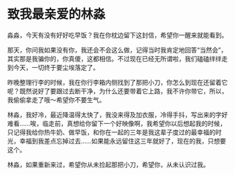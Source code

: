# 致我最亲爱的林淼

  淼淼，今天有没有好好吃早饭？我在你枕边留下这封信，希望你一醒来就能看到。  
  
  那天，你问我如果没有你，我还会不会这么做，记得当时我肯定地回答“当然会”，其实那是我骗你的，你真傻，这都相信。不过现在已经无所谓啦，我们磕磕绊绊走到今天，一切终于要尘埃落定了。  
  
  昨晚整理行李的时候，我在你行李箱内侧找到了那把小刀，你怎么到现在还留着它呢？既然说好了要跟过去断干净，为什么还要带着它上路，我不许你带它，所以，我偷偷拿走了哦～希望你不要生气。  
  
  林淼，我好冷，最近降温得太快了，我没来得及加衣服，冷得手抖，写出来的字好难看......唉，临走前，真想给你留下一个好映像啊，我希望你以后想起我的时候，只记得我给你热牛奶、做早饭，和你在一起的三年是我这辈子度过的最幸福的时光，幸福到我差点忘掉过去......如果能永远留住这三年就好了，现在的我，只想要这个。  
  
  林淼，如果重新来过，希望你从未捡起那把小刀，希望你，从未认识过我。
